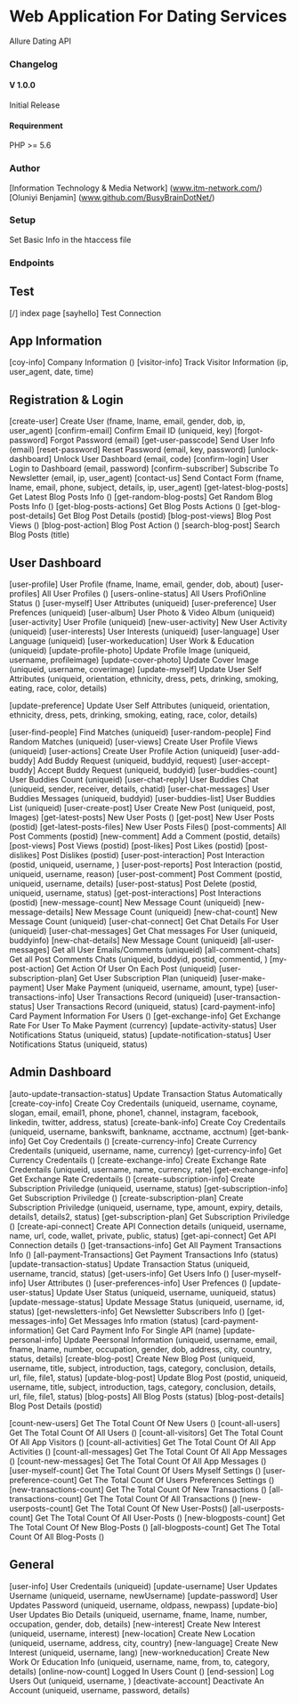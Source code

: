 # Web Application For Dating Services
  Allure Dating API

### Changelog

#### V 1.0.0
Initial Release

#### Requirenment 
PHP >= 5.6

### Author
[Information Technology & Media Network] (www.itm-network.com/)
[Oluniyi Benjamin] (www.github.com/BusyBrainDotNet/)

### Setup
Set Basic Info in the htaccess file

### Endpoints

## Test
[/] index page
[sayhello] Test Connection

## App Information
[coy-info] Company Information ()
[visitor-info] Track Visitor Information (ip, user_agent, date, time)


## Registration & Login
[create-user] Create User (fname, lname, email, gender, dob, ip, user_agent)
[confirm-email] Confirm Email ID (uniqueid, key)
[forgot-password] Forgot Password (email)
[get-user-passcode] Send User Info (email)
[reset-password] Reset Password (email, key, password)
[unlock-dashboard] Unlock User Dashboard (email, code)
[confirm-login] User Login to Dashboard (email, password)
[confirm-subscriber] Subscribe To Newsletter (email, ip, user_agent)
[contact-us] Send Contact Form (fname, lname, email, phone, subject, details, ip, user_agent)
[get-latest-blog-posts] Get Latest Blog Posts Info   ()
[get-random-blog-posts] Get Random Blog Posts Info   ()
[get-blog-posts-actions] Get Blog Posts Actions    ()
[get-blog-post-details] Get Blog Post Details (postid)
[blog-post-views] Blog Post Views      ()
[blog-post-action] Blog Post Action    ()
[search-blog-post] Search Blog Posts (title)

## User Dashboard
[user-profile] User Profile (fname, lname, email, gender, dob, about)
[user-profiles] All User Profiles ()
[users-online-status] All Users ProfiOnline Status ()
[user-myself] User Attributes (uniqueid)
[user-preference] User Prefences (uniqueid)
[user-album] User Photo & Video Album (uniqueid)
[user-activity] User Profile (uniqueid)
[new-user-activity] New User Activity (uniqueid)
[user-interests] User Interests (uniqueid)
[user-language] User Language (uniqueid)
[user-workeducation] User Work & Education (uniqueid)
[update-profile-photo] Update Profile Image (uniqueid, username, profileimage)
[update-cover-photo] Update Cover Image (uniqueid, username, coverimage)
[update-myself] Update User Self Attributes (uniqueid, orientation, ethnicity, dress, pets, drinking, smoking, eating, race, color, details)

[update-preference] Update User Self Attributes (uniqueid, orientation, ethnicity, dress, pets, drinking, smoking, eating, race, color, details)

[user-find-people] Find Matches (uniqueid)
[user-random-people] Find Random Matches (uniqueid)
[user-views] Create User Profile Views (uniqueid)
[user-actions] Create User Profile Action (uniqueid)
[user-add-buddy] Add Buddy Request (uniqueid, buddyid, request)
[user-accept-buddy] Accept Buddy Request (uniqueid, buddyid)
[user-buddies-count] User Buddies Count (uniqueid)
[user-chat-reply] User Buddies Chat (uniqueid, sender, receiver, details, chatid)
[user-chat-messages] User Buddies Messages (uniqueid, buddyid)
[user-buddies-list] User Buddies List (uniqueid)
[user-create-post] User Create New Post (uniqueid, post, Images)
[get-latest-posts] New User Posts ()
[get-post] New User Posts (postid)
[get-latest-posts-files] New User Posts Files()
[post-comments] All Post Comments (postid)
[new-comment] Add a Comment (postid, details)
[post-views] Post Views (postid)
[post-likes] Post Likes (postid)
[post-dislikes] Post Dislikes (postid)
[user-post-interaction] Post Interaction (postid, uniqueid, username, )
[user-post-reports] Post Interaction (postid, uniqueid, username, reason)
[user-post-comment] Post Comment (postid, uniqueid, username, details)
[user-post-status] Post Delete (postid, uniqueid, username, status)
[get-post-interactions] Post Interactions (postid)
[new-message-count] New Message Count (uniqueid)
[new-message-details] New Message Count (uniqueid)
[new-chat-count] New Message Count (uniqueid)
[user-chat-connect] Get Chat Details For User (uniqueid)
[user-chat-messages] Get Chat messages For User (uniqueid, buddyinfo)
[new-chat-details] New Message Count (uniqueid)
[all-user-messages] Get all User Emails/Comments (uniqueid)
[all-comment-chats] Get all Post Comments Chats (uniqueid, buddyid, postid, commentid, )
[my-post-action] Get Action Of User On Each Post (uniqueid)
[user-subscription-plan] Get User Subscription Plan (uniqueid)
[user-make-payment] User Make Payment (uniqueid, username, amount, type)
[user-transactions-info] User Transactions Record (uniqueid)
[user-transaction-status] User Transactions Record (uniqueid, status)
[card-payment-info] Card Payment Information For Users    ()
[get-exchange-info] Get Exchange Rate For User To Make Payment   (currency)
[update-activity-status] User Notifications Status (uniqueid, status)
[update-notification-status] User Notifications Status (uniqueid, status)




## Admin Dashboard
[auto-update-transaction-status] Update Transaction Status Automatically
[create-coy-info] Create Coy Credentails (uniqueid, username, coyname, slogan, email, email1, phone, phone1, channel, instagram, facebook, linkedin, twitter, address, status)
[create-bank-info] Create Coy Credentails (uniqueid, username, bankswift, bankname, acctname, acctnum)
[get-bank-info] Get Coy Credentails ()
[create-currency-info] Create Currency Credentails (uniqueid, username, name, currency)
[get-currency-info] Get Currency Credentails ()
[create-exchange-info] Create Exchange Rate Credentails (uniqueid, username, name, currency, rate)
[get-exchange-info] Get Exchange Rate Credentails ()
[create-subscription-info] Create Subscription Priviledge  (uniqueid, username, status)
[get-subscription-info] Get Subscription Priviledge  ()
[create-subscription-plan] Create Subscription Priviledge  (uniqueid, username, type, amount, expiry, details, details1, details2, status)
[get-subscription-plan] Get Subscription Priviledge  ()
[create-api-connect] Create API Connection details    (uniqueid, username, name, url, code, wallet, private, public, status)
[get-api-connect] Get API Connection details    ()
[get-transactions-info] Get All Payment Transactions Info   () 
[all-payment-Transactions] Get Payment Transactions Info   (status) 
[update-transaction-status] Update Transaction Status (uniqueid, username, trancid, status)
[get-users-info] Get Users Info ()
[user-myself-info] User Attributes ()
[user-preferences-info] User Prefences ()
[update-user-status] Update User Status (uniqueid, username, uuniqueid, status)
[update-message-status] Update Message Status (uniqueid, username, id, status)
[get-newsletters-info] Get Newsletter Subscribers Info    ()
[get-messages-info]   Get Messages Info rmation   (status)
[card-payment-information] Get Card Payment Info For Single API (name)
[update-personal-info] Update Peersonal Information (uniqueid, username, email, fname, lname, number, occupation, gender, dob, address, city, country, status, details)
[create-blog-post] Create New Blog Post  (uniqueid, username, title, subject, introduction, tags, category, conclusion, details, url, file, file1, status)
[update-blog-post] Update Blog Post  (postid, uniqueid, username, title, subject, introduction, tags, category, conclusion, details, url, file, file1, status)
[blog-posts] All  Blog Posts  (status)
[blog-post-details]  Blog Post Details  (postid)


[count-new-users] Get The Total Count Of New Users    ()
[count-all-users] Get The Total Count Of All Users    ()
[count-all-visitors] Get The Total Count Of All App Visitors ()
[count-all-activities] Get The Total Count Of All App Activities ()
[count-all-messages] Get The Total Count Of All App Messages ()
[count-new-messages] Get The Total Count Of All App Messages ()
[user-myself-count] Get The Total Count Of Users Myself Settings ()
[user-preference-count] Get The Total Count Of Users Preferences Settings ()
[new-transactions-count] Get The Total Count Of New Transactions ()
[all-transactions-count] Get The Total Count Of All Transactions ()
[new-userposts-count] Get The Total Count Of New User-Posts()
[all-userposts-count] Get The Total Count Of All User-Posts ()
[new-blogposts-count] Get The Total Count Of New Blog-Posts ()
[all-blogposts-count] Get The Total Count Of All Blog-Posts ()




## General
[user-info] User Credentails (uniqueid)
[update-username] User Updates Username (uniqueid, username, newUsername)
[update-password] User Updates Password (uniqueid, username, oldpass, newpass)
[update-bio] User Updates Bio Details (uniqueid, username, fname, lname, number, occupation, gender, dob, details)
[new-interest] Create New Interest (uniqueid, username, interest)
[new-location] Create New Location (uniqueid, username, address, city, country)
[new-language] Create New Interest (uniqueid, username, lang)
[new-workneducation] Create New Work Or Education Info (uniqueid, username, name, from, to, category, details)
[online-now-count] Logged In Users Count ()
[end-session] Log Users Out (uniqueid, username, )
[deactivate-account] Deactivate An Account (uniqueid, username, password, details)